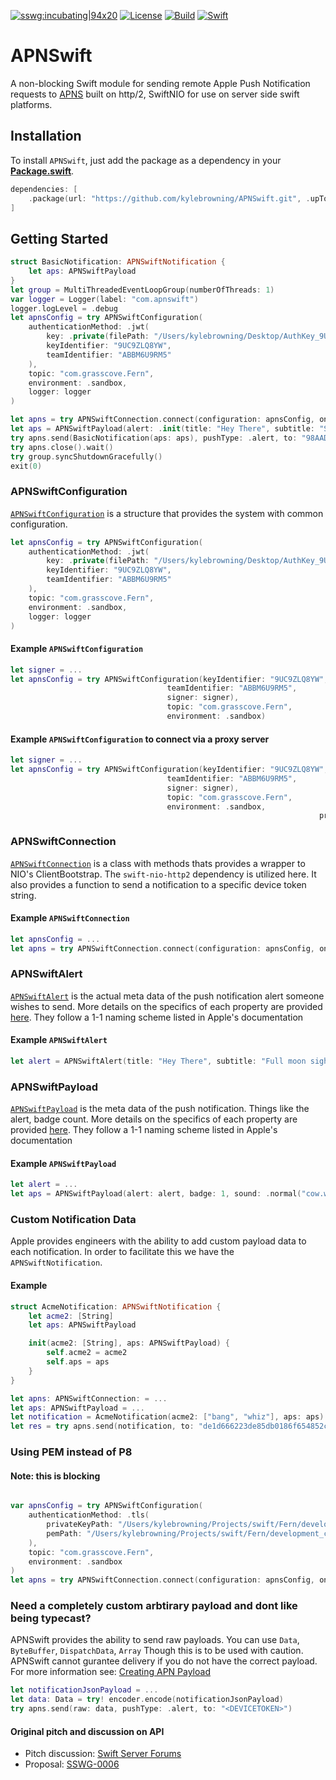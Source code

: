 [![sswg:incubating|94x20](https://img.shields.io/badge/sswg-incubating-yellow.svg)](https://github.com/swift-server/sswg/blob/master/process/incubation.md#sandbox-level)
[![License](https://img.shields.io/badge/License-Apache%202.0-yellow.svg)](https://www.apache.org/licenses/LICENSE-2.0.html)
[![Build](https://github.com/kylebrowning/APNSwift/workflows/test/badge.svg)](https://github.com/kylebrowning/APNSwift/actions)
[![Swift](https://img.shields.io/badge/Swift-5.2-brightgreen.svg?colorA=orange&colorB=4E4E4E)](https://swift.org)

# APNSwift

A non-blocking Swift module for sending remote Apple Push Notification requests to [APNS](https://developer.apple.com/documentation/usernotifications/setting_up_a_remote_notification_server) built on http/2, SwiftNIO for use on server side swift platforms.

## Installation

To install `APNSwift`, just add the package as a dependency in your [**Package.swift**](https://github.com/apple/swift-package-manager/blob/master/Documentation/PackageDescriptionV4.md#dependencies).

```swift
dependencies: [
    .package(url: "https://github.com/kylebrowning/APNSwift.git", .upToNextMinor(from: "1.3.0"))
]
```

## Getting Started

```swift
struct BasicNotification: APNSwiftNotification {
    let aps: APNSwiftPayload
}
let group = MultiThreadedEventLoopGroup(numberOfThreads: 1)
var logger = Logger(label: "com.apnswift")
logger.logLevel = .debug
let apnsConfig = try APNSwiftConfiguration(
    authenticationMethod: .jwt(
        key: .private(filePath: "/Users/kylebrowning/Desktop/AuthKey_9UC9ZLQ8YW.p8"),
        keyIdentifier: "9UC9ZLQ8YW",
        teamIdentifier: "ABBM6U9RM5"
    ),
    topic: "com.grasscove.Fern",
    environment: .sandbox,
    logger: logger
)

let apns = try APNSwiftConnection.connect(configuration: apnsConfig, on: group.next()).wait()
let aps = APNSwiftPayload(alert: .init(title: "Hey There", subtitle: "Subtitle", body: "Body"), hasContentAvailable: true)
try apns.send(BasicNotification(aps: aps), pushType: .alert, to: "98AAD4A2398DDC58595F02FA307DF9A15C18B6111D1B806949549085A8E6A55D").wait()
try apns.close().wait()
try group.syncShutdownGracefully()
exit(0)
```

### APNSwiftConfiguration

[`APNSwiftConfiguration`](https://github.com/kylebrowning/swift-nio-http2-apns/blob/master/Sources/APNSwift/APNSwiftConfiguration.swift) is a structure that provides the system with common configuration.

```swift
let apnsConfig = try APNSwiftConfiguration(
    authenticationMethod: .jwt(
        key: .private(filePath: "/Users/kylebrowning/Desktop/AuthKey_9UC9ZLQ8YW.p8"),
        keyIdentifier: "9UC9ZLQ8YW",
        teamIdentifier: "ABBM6U9RM5"
    ),
    topic: "com.grasscove.Fern",
    environment: .sandbox,
    logger: logger
)
```
#### Example `APNSwiftConfiguration`
```swift
let signer = ...
let apnsConfig = try APNSwiftConfiguration(keyIdentifier: "9UC9ZLQ8YW",
                                   teamIdentifier: "ABBM6U9RM5",
                                   signer: signer),
                                   topic: "com.grasscove.Fern",
                                   environment: .sandbox)
```

#### Example `APNSwiftConfiguration` to connect via a proxy server

```swift
let signer = ...
let apnsConfig = try APNSwiftConfiguration(keyIdentifier: "9UC9ZLQ8YW",
                                   teamIdentifier: "ABBM6U9RM5",
                                   signer: signer),
                                   topic: "com.grasscove.Fern",
                                   environment: .sandbox,
                                                                     proxy: APNSProxy.server(host: "localhost", port : 3128))
```

### APNSwiftConnection

[`APNSwiftConnection`](https://github.com/kylebrowning/swift-nio-http2-apns/blob/master/Sources/APNSwift/APNSwiftConnection.swift) is a class with methods thats provides a wrapper to NIO's ClientBootstrap. The `swift-nio-http2` dependency is utilized here. It also provides a function to send a notification to a specific device token string.


#### Example `APNSwiftConnection`
```swift
let apnsConfig = ...
let apns = try APNSwiftConnection.connect(configuration: apnsConfig, on: group.next()).wait()
```

### APNSwiftAlert

[`APNSwiftAlert`](https://github.com/kylebrowning/APNSwift/blob/tn-concise-naming/Sources/APNSwift/APNSwiftAlert.swift) is the actual meta data of the push notification alert someone wishes to send. More details on the specifics of each property are provided [here](https://developer.apple.com/library/archive/documentation/NetworkingInternet/Conceptual/RemoteNotificationsPG/PayloadKeyReference.html). They follow a 1-1 naming scheme listed in Apple's documentation


#### Example `APNSwiftAlert`
```swift
let alert = APNSwiftAlert(title: "Hey There", subtitle: "Full moon sighting", body: "There was a full moon last night did you see it")
```

### APNSwiftPayload

[`APNSwiftPayload`](https://github.com/kylebrowning/APNSwift/blob/tn-concise-naming/Sources/APNSwift/APNSwiftPayload.swift) is the meta data of the push notification. Things like the alert, badge count. More details on the specifics of each property are provided [here](https://developer.apple.com/library/archive/documentation/NetworkingInternet/Conceptual/RemoteNotificationsPG/PayloadKeyReference.html). They follow a 1-1 naming scheme listed in Apple's documentation


#### Example `APNSwiftPayload`
```swift
let alert = ...
let aps = APNSwiftPayload(alert: alert, badge: 1, sound: .normal("cow.wav"))
```

### Custom Notification Data

Apple provides engineers with the ability to add custom payload data to each notification. In order to facilitate this we have the `APNSwiftNotification`.

#### Example
```swift
struct AcmeNotification: APNSwiftNotification {
    let acme2: [String]
    let aps: APNSwiftPayload

    init(acme2: [String], aps: APNSwiftPayload) {
        self.acme2 = acme2
        self.aps = aps
    }
}

let apns: APNSwiftConnection: = ...
let aps: APNSwiftPayload = ...
let notification = AcmeNotification(acme2: ["bang", "whiz"], aps: aps)
let res = try apns.send(notification, to: "de1d666223de85db0186f654852cc960551125ee841ca044fdf5ef6a4756a77e").wait()
```

### Using PEM instead of P8
#### Note: this is blocking
```swift

var apnsConfig = try APNSwiftConfiguration(
    authenticationMethod: .tls(
        privateKeyPath: "/Users/kylebrowning/Projects/swift/Fern/development_com.grasscove.Fern.pkey",
        pemPath: "/Users/kylebrowning/Projects/swift/Fern/development_com.grasscove.Fern.pem"
    ),
    topic: "com.grasscove.Fern",
    environment: .sandbox
)
let apns = try APNSwiftConnection.connect(configuration: apnsConfig, on: group.next()).wait()
```

### Need a completely custom arbtirary payload and dont like being typecast?

APNSwift provides the ability to send raw payloads. You can use `Data`, `ByteBuffer`, `DispatchData`, `Array`
Though this is to be used with caution. APNSwift cannot gurantee delivery if you do not have the correct payload.
For more information see: [Creating APN Payload](https://developer.apple.com/library/archive/documentation/NetworkingInternet/Conceptual/RemoteNotificationsPG/CreatingtheNotificationPayload.html)

```swift
let notificationJsonPayload = ...
let data: Data = try! encoder.encode(notificationJsonPayload)
try apns.send(raw: data, pushType: .alert, to: "<DEVICETOKEN>")
```

#### Original pitch and discussion on API

* Pitch discussion: [Swift Server Forums](https://forums.swift.org/t/apple-push-notification-service-implementation-pitch/20193)
* Proposal: [SSWG-0006](https://forums.swift.org/t/feedback-nioapns-nio-based-apple-push-notification-service/24393)
